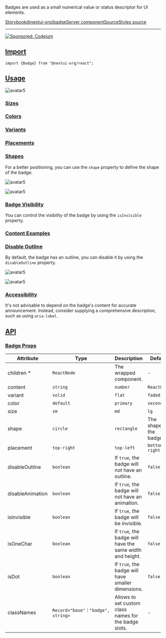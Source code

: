 Badges are used as a small numerical value or status descriptor for UI elements.

[Storybook](https://storybook.nextui.org/?path=/story/components-badge)[@nextui-org/badge](https://www.npmjs.com/package/@nextui-org/badge)[Server component](https://nextjs.org/docs/getting-started/react-essentials#server-components)[Source](https://github.com/nextui-org/nextui/tree/feat/v2/packages/components/badge)[Styles source](https://github.com/nextui-org/nextui/tree/feat/v2/packages/core/theme/src/components/badge.ts)

___

[![Sponsored: Codeium](https://media.ethicalads.io/media/images/2023/05/Screen_Shot_2023-05-25_at_5.23.35_PM.png)](https://server.ethicalads.io/proxy/click/5146/02e8f7c2-075a-43b6-b28f-7838bbf80c92/)

## [Import](https://nextui.org/docs/components/badge#import)

```
import {Badge} from "@nextui-org/react";
```

## [Usage](https://nextui.org/docs/components/badge#usage)

![avatar](https://i.pravatar.cc/300?u=a042581f4e29026709d)5

### [Sizes](https://nextui.org/docs/components/badge#sizes)

### [Colors](https://nextui.org/docs/components/badge#colors)

### [Variants](https://nextui.org/docs/components/badge#variants)

### [Placements](https://nextui.org/docs/components/badge#placements)

### [Shapes](https://nextui.org/docs/components/badge#shapes)

For a better positioning, you can use the `shape` property to define the shape of the badge.

![avatar](https://i.pravatar.cc/150?u=a042f81f4e29026024d)5

![avatar](https://i.pravatar.cc/150?u=a04258a2462d826712d)5

### [Badge Visibility](https://nextui.org/docs/components/badge#badge-visibility)

You can control the visibility of the badge by using the `isInvisible` property.

### [Content Examples](https://nextui.org/docs/components/badge#content-examples)

### [Disable Outline](https://nextui.org/docs/components/badge#disable-outline)

By default, the badge has an outline, you can disable it by using the `disableOutline` property.

![avatar](https://i.pravatar.cc/150?u=a042f81f4e29026024d)5

![avatar](https://i.pravatar.cc/150?u=a04258a2462d826712d)5

### [Accessibility](https://nextui.org/docs/components/badge#accessibility)

It's not advisable to depend on the badge's content for accurate announcement. Instead, consider supplying a comprehensive description, such as using `aria-label`.

## [API](https://nextui.org/docs/components/badge#api)

### [Badge Props](https://nextui.org/docs/components/badge#badge-props)

| Attribute | Type | Description | Default |
| --- | --- | --- | --- |
| children \* | `ReactNode` | The wrapped component. | \- |
| content | `string` | `number` | `ReactNode` | The content of the badge. The badge will be rendered relative to its children. | \- |
| variant | `solid` | `flat` | `faded` | `shadow` | The variant style of the badge. | `solid` |
| color | `default` | `primary` | `secondary` | `success` | `warning` | `danger` | The color of the badge. | `default` |
| size | `sm` | `md` | `lg` | The size of the badge. | `md` |
| shape | `circle` | `rectangle` | The shape of the badge. | `rectangle` |
| placement | `top-right` | `top-left` | `bottom-right` | `bottom-left` | The placement of the badge. | `top-right` |
| disableOutline | `boolean` | If `true`, the badge will not have an outline. | `false` |
| disableAnimation | `boolean` | If `true`, the badge will not have an animation. | `false` |
| isInvisible | `boolean` | If `true`, the badge will be invisible. | `false` |
| isOneChar | `boolean` | If `true`, the badge will have the same width and height. | `false` |
| isDot | `boolean` | If `true`, the badge will have smaller dimensions. | `false` |
| classNames | `Record<"base"｜"badge", string>` | Allows to set custom class names for the badge slots. | \- |